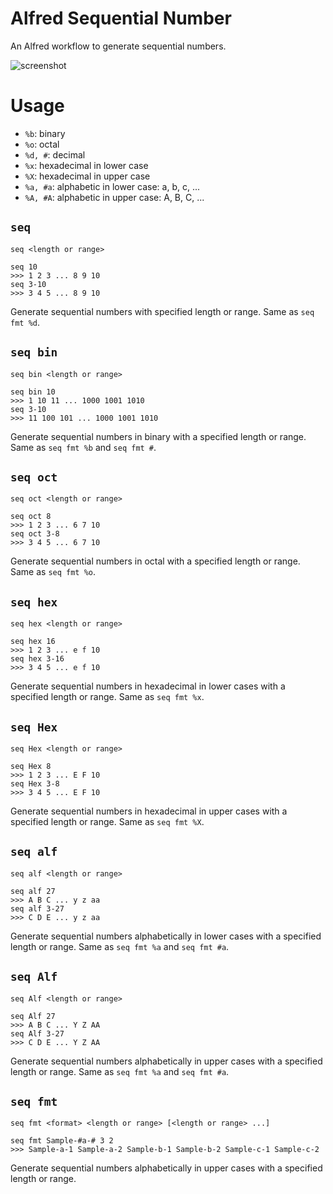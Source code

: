 # Alfred Sequential Number
An Alfred workflow to generate sequential numbers.

![screenshot](https://github.com/user-attachments/assets/55178bc7-74e7-4a1d-9738-7d091e1cd241)

# Usage

- `%b`: binary
- `%o`: octal
- `%d, #`: decimal
- `%x`: hexadecimal in lower case
- `%X`: hexadecimal in upper case
- `%a, #a`: alphabetic in lower case: a, b, c, ...
- `%A, #A`: alphabetic in upper case: A, B, C, ...

## `seq`
```
seq <length or range>

seq 10
>>> 1 2 3 ... 8 9 10
seq 3-10
>>> 3 4 5 ... 8 9 10
```
Generate sequential numbers with specified length or range.
Same as `seq fmt %d`.

## `seq bin`
```
seq bin <length or range>

seq bin 10
>>> 1 10 11 ... 1000 1001 1010
seq 3-10
>>> 11 100 101 ... 1000 1001 1010
```
Generate sequential numbers in binary with a specified length or range.
Same as `seq fmt %b` and `seq fmt #`.

## `seq oct`
```
seq oct <length or range>

seq oct 8
>>> 1 2 3 ... 6 7 10
seq oct 3-8
>>> 3 4 5 ... 6 7 10
```
Generate sequential numbers in octal with a specified length or range.
Same as `seq fmt %o`.

## `seq hex`
```
seq hex <length or range>

seq hex 16
>>> 1 2 3 ... e f 10
seq hex 3-16
>>> 3 4 5 ... e f 10
```
Generate sequential numbers in hexadecimal in lower cases with a specified length or range.
Same as `seq fmt %x`.

## `seq Hex`
```
seq Hex <length or range>

seq Hex 8
>>> 1 2 3 ... E F 10
seq Hex 3-8
>>> 3 4 5 ... E F 10
```
Generate sequential numbers in hexadecimal in upper cases with a specified length or range.
Same as `seq fmt %X`.

## `seq alf`
```
seq alf <length or range>

seq alf 27
>>> A B C ... y z aa
seq alf 3-27
>>> C D E ... y z aa
```
Generate sequential numbers alphabetically in lower cases with a specified length or range.
Same as `seq fmt %a` and `seq fmt #a`.

## `seq Alf`
```
seq Alf <length or range>

seq Alf 27
>>> A B C ... Y Z AA
seq Alf 3-27
>>> C D E ... Y Z AA
```
Generate sequential numbers alphabetically in upper cases with a specified length or range.
Same as `seq fmt %a` and `seq fmt #a`.

## `seq fmt`
```
seq fmt <format> <length or range> [<length or range> ...]

seq fmt Sample-#a-# 3 2
>>> Sample-a-1 Sample-a-2 Sample-b-1 Sample-b-2 Sample-c-1 Sample-c-2
```
Generate sequential numbers alphabetically in upper cases with a specified length or range.
